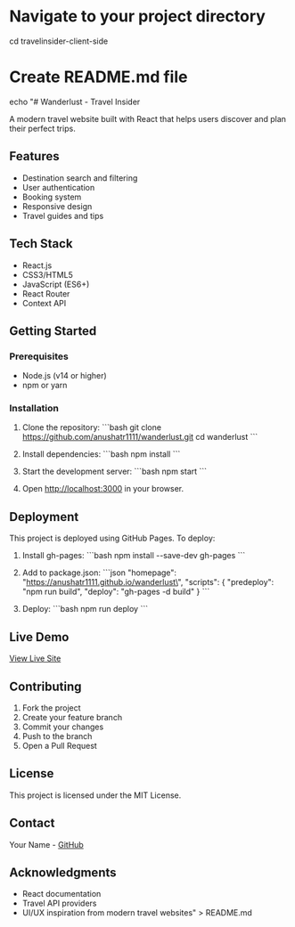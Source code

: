 # Navigate to your project directory
cd travelinsider-client-side

# Create README.md file
echo "# Wanderlust - Travel Insider

A modern travel website built with React that helps users discover and plan their perfect trips.

## Features

- Destination search and filtering
- User authentication
- Booking system
- Responsive design
- Travel guides and tips

## Tech Stack

- React.js
- CSS3/HTML5
- JavaScript (ES6+)
- React Router
- Context API

## Getting Started

### Prerequisites
- Node.js (v14 or higher)
- npm or yarn

### Installation

1. Clone the repository:
\`\`\`bash
git clone https://github.com/anushatr1111/wanderlust.git
cd wanderlust
\`\`\`

2. Install dependencies:
\`\`\`bash
npm install
\`\`\`

3. Start the development server:
\`\`\`bash
npm start
\`\`\`

4. Open [http://localhost:3000](http://localhost:3000) in your browser.

## Deployment

This project is deployed using GitHub Pages. To deploy:

1. Install gh-pages:
\`\`\`bash
npm install --save-dev gh-pages
\`\`\`

2. Add to package.json:
\`\`\`json
\"homepage\": \"https://anushatr1111.github.io/wanderlust\",
\"scripts\": {
  \"predeploy\": \"npm run build\",
  \"deploy\": \"gh-pages -d build\"
}
\`\`\`

3. Deploy:
\`\`\`bash
npm run deploy
\`\`\`

## Live Demo

[View Live Site](https://anushatr1111.github.io/wanderlust)

## Contributing

1. Fork the project
2. Create your feature branch
3. Commit your changes
4. Push to the branch
5. Open a Pull Request

## License

This project is licensed under the MIT License.

## Contact

Your Name - [GitHub](https://github.com/anushatr1111)

## Acknowledgments

- React documentation
- Travel API providers
- UI/UX inspiration from modern travel websites" > README.md